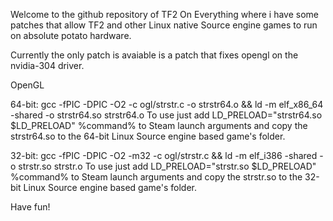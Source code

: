 Welcome to the github repository of TF2 On Everything where i have some patches that allow TF2 and other Linux native Source engine games to run on absolute potato hardware.

Currently the only patch is avaiable is a patch that fixes opengl on the nvidia-304 driver.


OpenGL

64-bit: gcc -fPIC -DPIC -O2 -c ogl/strstr.c -o strstr64.o && ld -m elf_x86_64 -shared -o strstr64.so strstr64.o
To use just add LD_PRELOAD="strstr64.so $LD_PRELOAD" %command% to Steam launch arguments and copy the strstr64.so to the 64-bit Linux Source engine based game's folder.

32-bit: gcc -fPIC -DPIC -O2 -m32 -c ogl/strstr.c && ld -m elf_i386 -shared -o strstr.so strstr.o
To use just add LD_PRELOAD="strstr.so $LD_PRELOAD" %command% to Steam launch arguments and copy the strstr.so to the 32-bit Linux Source engine based game's folder.

Have fun!

